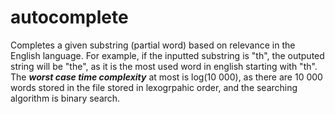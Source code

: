 # autocomplete
Completes a given substring (partial word) based on relevance in the English language. For example, if the inputted substring is "th", the outputed string will be "the", as it is the most used
word in english starting with "th". The ***worst case time complexity*** at most is log(10 000), as there are 10 000 words stored in the file stored in lexogrpahic order, and the searching algorithm is binary search.
